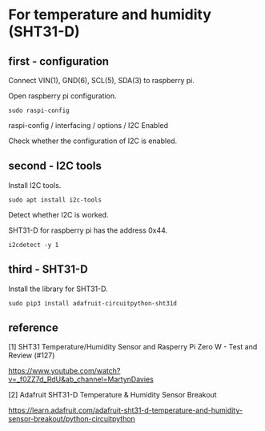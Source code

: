 # For temperature and humidity (SHT31-D) 

## first - configuration 

Connect VIN(1), GND(6), SCL(5), SDA(3) to raspberry pi. 

Open raspberry pi configuration. 

```
sudo raspi-config
```

raspi-config / interfacing / options / I2C Enabled 

Check whether the configuration of I2C is enabled. 

## second - I2C tools 

Install I2C tools. 

```
sudo apt install i2c-tools
```

Detect whether I2C is worked. 

SHT31-D for raspberry pi has the address 0x44. 

```
i2cdetect -y 1
```

## third - SHT31-D 

Install the library for SHT31-D. 

```
sudo pip3 install adafruit-circuitpython-sht31d
```

## reference 

[1] SHT31 Temperature/Humidity Sensor and Rasperry Pi Zero W - Test and Review (#127)

https://www.youtube.com/watch?v=_f0ZZ7d_RdU&ab_channel=MartynDavies 

[2] Adafruit SHT31-D Temperature & Humidity Sensor Breakout

https://learn.adafruit.com/adafruit-sht31-d-temperature-and-humidity-sensor-breakout/python-circuitpython 
